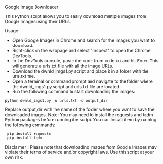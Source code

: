 Google Image Downloader

This Python script allows you to easily download multiple images from Google Images using their URLs.

Usage

* Open Google Images in Chrome and search for the images you want to download.
* Right-click on the webpage and select "Inspect" to open the Chrome DevTools.
* In the DevTools console, paste the code from code.txt and hit Enter. This will generate a urls.txt file with all the image URLs.
* Download the dwnld_imgs1.py script and place it in a folder with the urls.txt file.
* Open a terminal or command prompt and navigate to the folder where the dwnld_imgs1.py script and urls.txt file are located.
* Run the following command to start downloading the images:
    
```
python dwnld_imgs1.py -u urls.txt -o output_dir
```

  Replace output_dir with the name of the folder where you want to save the downloaded images.
  Note: You may need to install the requests and tqdm Python packages before running the script. You can install them by running the following commands:
 
 ```
  pip install requests
  pip install tqdm
  ```
  
  Disclaimer :
  Please note that downloading images from Google Images may violate their terms of service and/or copyright laws. Use this script at your own risk.
